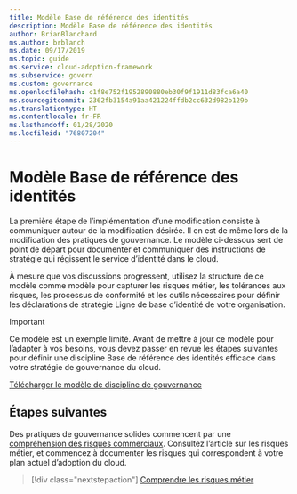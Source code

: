 ```yaml
---
title: Modèle Base de référence des identités
description: Modèle Base de référence des identités
author: BrianBlanchard
ms.author: brblanch
ms.date: 09/17/2019
ms.topic: guide
ms.service: cloud-adoption-framework
ms.subservice: govern
ms.custom: governance
ms.openlocfilehash: c1f8e752f1952890880eb30f9f1911d83fca6a40
ms.sourcegitcommit: 2362fb3154a91aa421224ffdb2cc632d982b129b
ms.translationtype: HT
ms.contentlocale: fr-FR
ms.lasthandoff: 01/28/2020
ms.locfileid: "76807204"
---
```

# <a name="identity-baseline-template"></a>Modèle Base de référence des identités

La première étape de l’implémentation d’une modification consiste à communiquer autour de la modification désirée. Il en est de même lors de la modification des pratiques de gouvernance. Le modèle ci-dessous sert de point de départ pour documenter et communiquer des instructions de stratégie qui régissent le service d’identité dans le cloud.

À mesure que vos discussions progressent, utilisez la structure de ce modèle comme modèle pour capturer les risques métier, les tolérances aux risques, les processus de conformité et les outils nécessaires pour définir les déclarations de stratégie Ligne de base d’identité de votre organisation.

> [!IMPORTANT]
> Ce modèle est un exemple limité. Avant de mettre à jour ce modèle pour l’adapter à vos besoins, vous devez passer en revue les étapes suivantes pour définir une discipline Base de référence des identités efficace dans votre stratégie de gouvernance du cloud.

<!-- markdownlint-disable MD033 -->

 <a href="https://archcenter.blob.core.windows.net/cdn/fusion/governance/Identity%20Baseline%20Discipline%20Template.docx">Télécharger le modèle de discipline de gouvernance</a>

<!-- markdownlint-enable MD033 -->

## <a name="next-steps"></a>Étapes suivantes

Des pratiques de gouvernance solides commencent par une [compréhension des risques commerciaux](./business-risks.md). Consultez l’article sur les risques métier, et commencez à documenter les risques qui correspondent à votre plan actuel d’adoption du cloud.

> [!div class="nextstepaction"]
> [Comprendre les risques métier](./business-risks.md)
